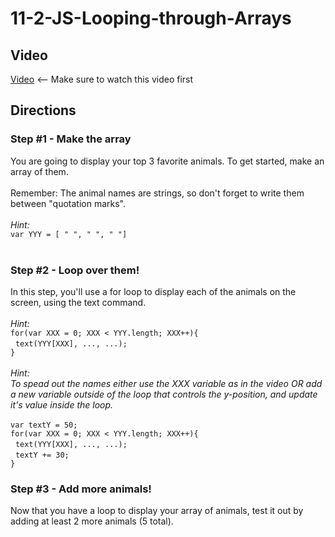# 11-2-JS-Looping-through-Arrays

## Video

[Video](https://youtu.be/s62gN0U1KKE) <-- Make sure to watch this video first<br>

## Directions

### Step #1 - Make the array <br>

You are going to display your top 3 favorite animals. To get started, make an array of them.
<br><br>
Remember: The animal names are strings, so don't forget to write them between "quotation marks".
<br><br>
_Hint:_
<br>
`var YYY = [ " ", " ", " "]`
<br><br>

### Step #2 - Loop over them! <br>

In this step, you'll use a for loop to display each of the animals on the screen, using the text command.
<br><br>
_Hint:_
<br>
`for(var XXX = 0; XXX < YYY.length; XXX++){`<br>
&nbsp;&nbsp;`text(YYY[XXX], ..., ...);`<br>
`}`
<br><br>
_Hint:_ <br> _To spead out the names either use the XXX variable as in the video OR add a new variable outside of the loop that controls the y-position, and update it's value inside the loop._
<br><br>
`var textY = 50;`<br>
`for(var XXX = 0; XXX < YYY.length; XXX++){`<br>
&nbsp;&nbsp;`text(YYY[XXX], ..., ...);`<br>
&nbsp;&nbsp;`textY += 30;`<br>
`}`

### Step #3 - Add more animals! <br>

Now that you have a loop to display your array of animals, test it out by adding at least 2 more animals (5 total).
